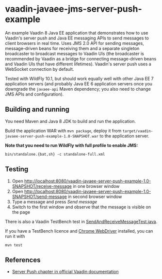 # vaadin-javaee-jms-server-push-example

An example Vaadin 8 Java EE application that demonstrates how to use Vaadin's
server push and Java EE messaging APIs to send messages to client browsers in
real time. Uses JMS 2.0 API for sending messages, message-driven beans for
receiving them and a separate singleton broadcaster to broadcast messages to
Vaadin UIs (the broadcaster is recommended by Vaadin as a bridge for connecting
message-driven beans and Vaadin UIs that have different lifetimes). Vaadin's
server push uses a WebSocket connection by default.

Tested with WildFly 10.1, but should work equally well with other Java EE 7
application servers (and probably Java EE 6 application servers once you
downgrade the `javaee-api` Maven dependency; you also need to change JMS APIs
and configuration).

## Building and running

You need Maven and Java 8 JDK to build and run the application.

Build the application WAR with `mvn package`, deploy it from
`target/vaadin-javaee-server-push-example-1.0-SNAPSHOT.war` to the application
server.

**Note that you need to run WildFly with full profile to enable JMS:**

    bin/standalone.{bat,sh} -c standalone-full.xml

## Testing

1. Open <http://localhost:8080/vaadin-javaee-server-push-example-1.0-SNAPSHOT/receive-message> in one browser window
2. Open <http://localhost:8080/vaadin-javaee-server-push-example-1.0-SNAPSHOT/send-message> in second browser window
3. Type a message and press *Send message*
4. Switch to the first window and observe that the message is visible on the page

There is also a Vaadin TestBench test in [SendAndReceiveMessageTest.java](src/test/java/com/serverpushexample/SendAndReceiveMessageTest.java).

If you have a TestBench licence and [Chrome WebDriver](https://sites.google.com/a/chromium.org/chromedriver/downloads)
installed, you can run it with

    mvn test

## References

- [Server Push chapter in official Vaadin documentation](https://vaadin.com/docs/-/part/framework/advanced/advanced-push.html)


